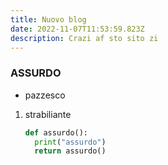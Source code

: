 ```yaml
---
title: Nuovo blog
date: 2022-11-07T11:53:59.823Z
description: Crazi af sto sito zi
---
```

### ASSURDO

* pazzesco

1. strabiliante

   ```python
   def assurdo():
     print("assurdo")
     return assurdo()
   ```